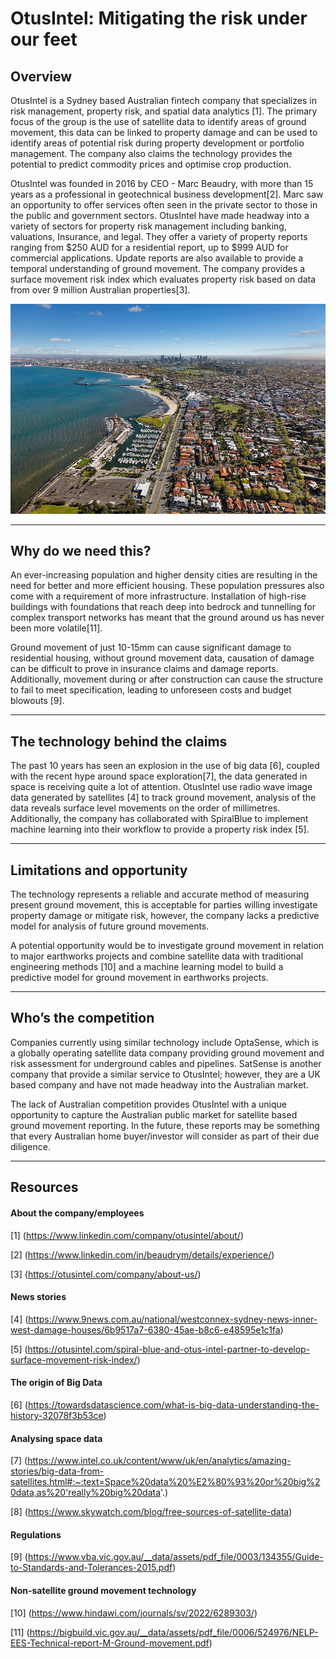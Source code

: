 # OtusIntel: Mitigating the risk under our feet
## Overview
OtusIntel is a Sydney based Australian fintech company that specializes in risk management, property risk, and spatial data analytics [1]. The primary focus of the group is the use of satellite data to identify areas of ground movement, this data can be linked to property damage and can be used to identify areas of potential risk during property development or portfolio management. The company also claims the technology provides the potential to predict commodity prices and optimise crop production.

OtusIntel was founded in 2016 by CEO - Marc Beaudry, with more than 15 years as a professional in geotechnical business development[2]. Marc saw an opportunity to offer services often seen in the private sector to those in the public and government sectors. OtusIntel have made headway into a variety of sectors for property risk management including banking, valuations, Insurance, and legal. They offer a variety of property reports ranging from $250 AUD for a residential report, up to $999 AUD for commercial applications. Update reports are also available to provide a temporal understanding of ground movement. The company provides a surface movement risk index which evaluates property risk based on data from over 9 million Australian properties[3].

![Satellite heatmap](image.jpg)

---

## Why do we need this?
An ever-increasing population and higher density cities are resulting in the need for better and more efficient housing. These population pressures also come with a requirement of more infrastructure. Installation of high-rise buildings with foundations that reach deep into bedrock and tunnelling for complex transport networks has meant that the ground around us has never been more volatile[11].

Ground movement of just 10-15mm can cause significant damage to residential housing, without ground movement data, causation of damage can be difficult to prove in insurance claims and damage reports.
Additionally, movement during or after construction can cause the structure to fail to meet specification, leading to unforeseen costs and budget blowouts [9].

---

## The technology behind the claims
The past 10 years has seen an explosion in the use of big data [6], coupled with the recent hype around space exploration[7], the data generated in space is receiving quite a lot of attention. OtusIntel use radio wave image data generated by satellites [4] to track ground movement, analysis of the data reveals surface level movements on the order of millimetres. Additionally, the company has collaborated with SpiralBlue to implement machine learning into their workflow to provide a property risk index [5].

---

## Limitations and opportunity
The technology represents a reliable and accurate method of measuring present ground movement, this is acceptable for parties willing investigate property damage or mitigate risk, however, the company lacks a predictive model for analysis of future ground movements.

A potential opportunity would be to investigate ground movement in relation to major earthworks projects and combine satellite data with traditional engineering methods [10] and a machine learning model to build a predictive model for ground movement in earthworks projects.

---

## Who’s the competition
Companies currently using similar technology include OptaSense, which is a globally operating satellite data company providing ground movement and risk assessment for underground cables and pipelines. SatSense is another company that provide a similar service to OtusIntel; however, they are a UK based company and have not made headway into the Australian market.

The lack of Australian competition provides OtusIntel with a unique opportunity to capture the Australian public market for satellite based ground movement reporting. In the future, these reports may be something that every Australian home buyer/investor will consider as part of their due diligence.

---

## Resources
#### About the company/employees
[1] (https://www.linkedin.com/company/otusintel/about/)

[2] (https://www.linkedin.com/in/beaudrym/details/experience/)

[3] (https://otusintel.com/company/about-us/)

#### News stories
[4] (https://www.9news.com.au/national/westconnex-sydney-news-inner-west-damage-houses/6b9517a7-6380-45ae-b8c6-e48595e1c1fa)

[5] (https://otusintel.com/spiral-blue-and-otus-intel-partner-to-develop-surface-movement-risk-index/)

#### The origin of Big Data
[6] (https://towardsdatascience.com/what-is-big-data-understanding-the-history-32078f3b53ce)

#### Analysing space data
[7] (https://www.intel.co.uk/content/www/uk/en/analytics/amazing-stories/big-data-from-satellites.html#:~:text=Space%20data%20%E2%80%93%20or%20big%20data,as%20'really%20big%20data'.)

[8] (https://www.skywatch.com/blog/free-sources-of-satellite-data)

#### Regulations
[9] (https://www.vba.vic.gov.au/__data/assets/pdf_file/0003/134355/Guide-to-Standards-and-Tolerances-2015.pdf)

#### Non-satellite ground movement technology
[10] (https://www.hindawi.com/journals/sv/2022/6289303/)

[11] (https://bigbuild.vic.gov.au/__data/assets/pdf_file/0006/524976/NELP-EES-Technical-report-M-Ground-movement.pdf)

